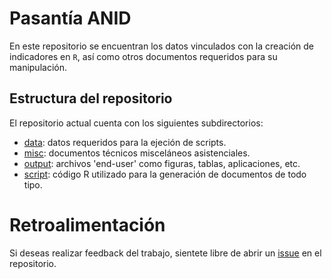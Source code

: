 # Pasantía ANID

En este repositorio se encuentran los datos vinculados con la creación de indicadores en `R`, así como otros documentos requeridos para su manipulación.

## Estructura del repositorio

El repositorio actual cuenta con los siguientes subdirectorios:

-  [data](data): datos requeridos para la ejeción de scripts.
-  [misc](misc): documentos técnicos misceláneos asistenciales.
-  [output](output): archivos 'end-user' como figuras, tablas, aplicaciones, etc.
-  [script](script): código R utilizado para la generación de documentos de todo tipo.

# Retroalimentación

Si deseas realizar feedback del trabajo, sientete libre de abrir un [issue](https://github.com/matcasti/pasantiaANID/issues) en el repositorio.